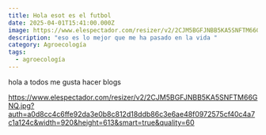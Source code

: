 ```yaml
---
title: Hola esot es el futbol
date: 2025-04-01T15:41:00.000Z
image: https://www.elespectador.com/resizer/v2/2CJM5BGFJNBB5KA5SNFTM66GNQ.jpg?auth=a0d8cc4c6ffe92da3e0b8c812d18ddb86c3e6ae48f0972575cf40c4a7c1a124c&width=920&height=613&smart=true&quality=60
description: "eso es lo mejor que me ha pasado en la vida "
category: Agroecología
tags:
  - agroecología
---
```

hola a todos me gusta hacer blogs



<https://www.elespectador.com/resizer/v2/2CJM5BGFJNBB5KA5SNFTM66GNQ.jpg?auth=a0d8cc4c6ffe92da3e0b8c812d18ddb86c3e6ae48f0972575cf40c4a7c1a124c&width=920&height=613&smart=true&quality=60>
